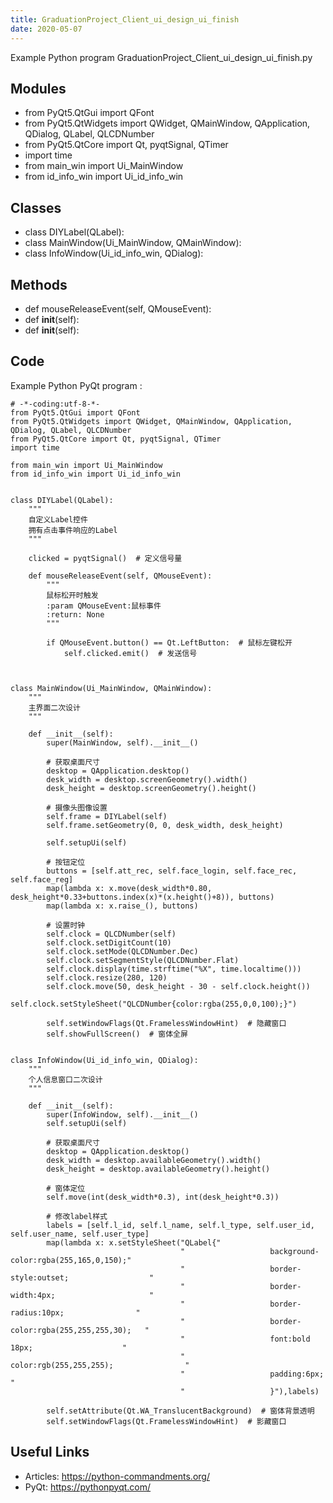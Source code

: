 ```yaml
---
title: GraduationProject_Client_ui_design_ui_finish
date: 2020-05-07
---
```

Example Python program GraduationProject_Client_ui_design_ui_finish.py

## Modules

* from PyQt5.QtGui import QFont
* from PyQt5.QtWidgets import QWidget, QMainWindow, QApplication, QDialog, QLabel, QLCDNumber
* from PyQt5.QtCore import Qt, pyqtSignal, QTimer
* import time
* from main_win import Ui_MainWindow
* from id_info_win import Ui_id_info_win

## Classes

* class DIYLabel(QLabel):
* class MainWindow(Ui_MainWindow, QMainWindow):
* class InfoWindow(Ui_id_info_win, QDialog):

## Methods

* def mouseReleaseEvent(self, QMouseEvent):
* def __init__(self):
* def __init__(self):

## Code

Example Python PyQt program :

    # -*-coding:utf-8-*-
    from PyQt5.QtGui import QFont
    from PyQt5.QtWidgets import QWidget, QMainWindow, QApplication, QDialog, QLabel, QLCDNumber
    from PyQt5.QtCore import Qt, pyqtSignal, QTimer
    import time
    
    from main_win import Ui_MainWindow
    from id_info_win import Ui_id_info_win
    
    
    class DIYLabel(QLabel):
        """
        自定义Label控件
        拥有点击事件响应的Label
        """
    
        clicked = pyqtSignal()  # 定义信号量
    
        def mouseReleaseEvent(self, QMouseEvent):
            """
            鼠标松开时触发
            :param QMouseEvent:鼠标事件
            :return: None
            """
    
            if QMouseEvent.button() == Qt.LeftButton:  # 鼠标左键松开
                self.clicked.emit()  # 发送信号
    
    
    
    class MainWindow(Ui_MainWindow, QMainWindow):
        """
        主界面二次设计
        """
    
        def __init__(self):
            super(MainWindow, self).__init__()
    
            # 获取桌面尺寸
            desktop = QApplication.desktop()
            desk_width = desktop.screenGeometry().width()
            desk_height = desktop.screenGeometry().height()
    
            # 摄像头图像设置
            self.frame = DIYLabel(self)
            self.frame.setGeometry(0, 0, desk_width, desk_height)
    
            self.setupUi(self)
    
            # 按钮定位
            buttons = [self.att_rec, self.face_login, self.face_rec, self.face_reg]
            map(lambda x: x.move(desk_width*0.80, desk_height*0.33+buttons.index(x)*(x.height()+8)), buttons)
            map(lambda x: x.raise_(), buttons)
    
            # 设置时钟
            self.clock = QLCDNumber(self)
            self.clock.setDigitCount(10)
            self.clock.setMode(QLCDNumber.Dec)
            self.clock.setSegmentStyle(QLCDNumber.Flat)
            self.clock.display(time.strftime("%X", time.localtime()))
            self.clock.resize(280, 120)
            self.clock.move(50, desk_height - 30 - self.clock.height())
            self.clock.setStyleSheet("QLCDNumber{color:rgba(255,0,0,100);}")
    
            self.setWindowFlags(Qt.FramelessWindowHint)  # 隐藏窗口
            self.showFullScreen()  # 窗体全屏
    
    
    class InfoWindow(Ui_id_info_win, QDialog):
        """
        个人信息窗口二次设计
        """
    
        def __init__(self):
            super(InfoWindow, self).__init__()
            self.setupUi(self)
    
            # 获取桌面尺寸
            desktop = QApplication.desktop()
            desk_width = desktop.availableGeometry().width()
            desk_height = desktop.availableGeometry().height()
    
            # 窗体定位
            self.move(int(desk_width*0.3), int(desk_height*0.3))
    
            # 修改label样式
            labels = [self.l_id, self.l_name, self.l_type, self.user_id, self.user_name, self.user_type]
            map(lambda x: x.setStyleSheet("QLabel{"
                                          "                   background-color:rgba(255,165,0,150);"
                                          "                   border-style:outset;                  "
                                          "                   border-width:4px;                     "
                                          "                   border-radius:10px;                "
                                          "                   border-color:rgba(255,255,255,30);   "
                                          "                   font:bold 18px;                    "
                                          "                   color:rgb(255,255,255);                "
                                          "                   padding:6px;                       "
                                          "                   }"),labels)
    
            self.setAttribute(Qt.WA_TranslucentBackground)  # 窗体背景透明
            self.setWindowFlags(Qt.FramelessWindowHint)  # 影藏窗口
    
    

## Useful Links

- Articles: https://python-commandments.org/
- PyQt: https://pythonpyqt.com/
